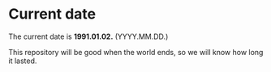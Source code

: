 # Current date

The current date is **1991.01.02.** (YYYY.MM.DD.)

This repository will be good when the world ends, so we will know how long it lasted.
